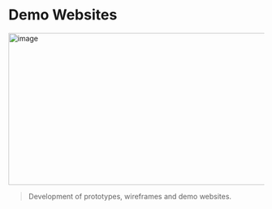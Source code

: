 # Demo Websites

<img width="800" height="300" alt="image" src="https://github.com/user-attachments/assets/c6c7a77a-185d-419d-a4b6-24132b25b41d" />



>Development of prototypes, wireframes and demo websites.
